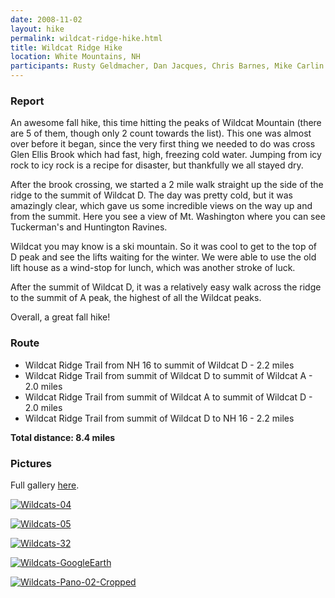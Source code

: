 ```yaml
---
date: 2008-11-02
layout: hike
permalink: wildcat-ridge-hike.html
title: Wildcat Ridge Hike
location: White Mountains, NH
participants: Rusty Geldmacher, Dan Jacques, Chris Barnes, Mike Carlin
---
```


### Report

An awesome fall hike, this time hitting the peaks of Wildcat Mountain (there are 5 of them, though only 2 count towards the list). This one was almost over before it began, since the very first thing we needed to do was cross Glen Ellis Brook which had fast, high, freezing cold water. Jumping from icy rock to icy rock is a recipe for disaster, but thankfully we all stayed dry.

After the brook crossing, we started a 2 mile walk straight up the side of the ridge to the summit of Wildcat D. The day was pretty cold, but it was amazingly clear, which gave us some incredible views on the way up and from the summit. Here you see a view of Mt. Washington where you can see Tuckerman's and Huntington Ravines.

Wildcat you may know is a ski mountain. So it was cool to get to the top of D peak and see the lifts waiting for the winter. We were able to use the old lift house as a wind-stop for lunch, which was another stroke of luck.

After the summit of Wildcat D, it was a relatively easy walk across the ridge to the summit of A peak, the highest of all the Wildcat peaks.

Overall, a great fall hike!

### Route

  * Wildcat Ridge Trail from NH 16 to summit of Wildcat D - 2.2 miles
  * Wildcat Ridge Trail from summit of Wildcat D to summit of Wildcat A - 2.0 miles
  * Wildcat Ridge Trail from summit of Wildcat A to summit of Wildcat D - 2.0 miles
  * Wildcat Ridge Trail from summit of Wildcat D to NH 16 - 2.2 miles

**Total distance: 8.4 miles**

### Pictures

Full gallery [here](http://www.flickr.com/photos/geldmacher/sets/72157608695186429/).

[![Wildcats-04](http://farm4.static.flickr.com/3235/3006377333_ed4a8daca5.jpg)](http://www.flickr.com/photos/geldmacher/3006377333/)

[![Wildcats-05](http://farm4.static.flickr.com/3013/3007213510_c616fccd56.jpg)](http://www.flickr.com/photos/geldmacher/3007213510/)

[![Wildcats-32](http://farm4.static.flickr.com/3172/3006383173_e3a857d6d6.jpg)](http://www.flickr.com/photos/geldmacher/3006383173/)

[![Wildcats-GoogleEarth](http://farm4.static.flickr.com/3248/3007207588_e3dbd0f280.jpg)](http://www.flickr.com/photos/geldmacher/3007207588/)

[![Wildcats-Pano-02-Cropped](http://farm4.static.flickr.com/3213/3006374449_aca46597ca.jpg)](http://www.flickr.com/photos/geldmacher/3006374449/)
